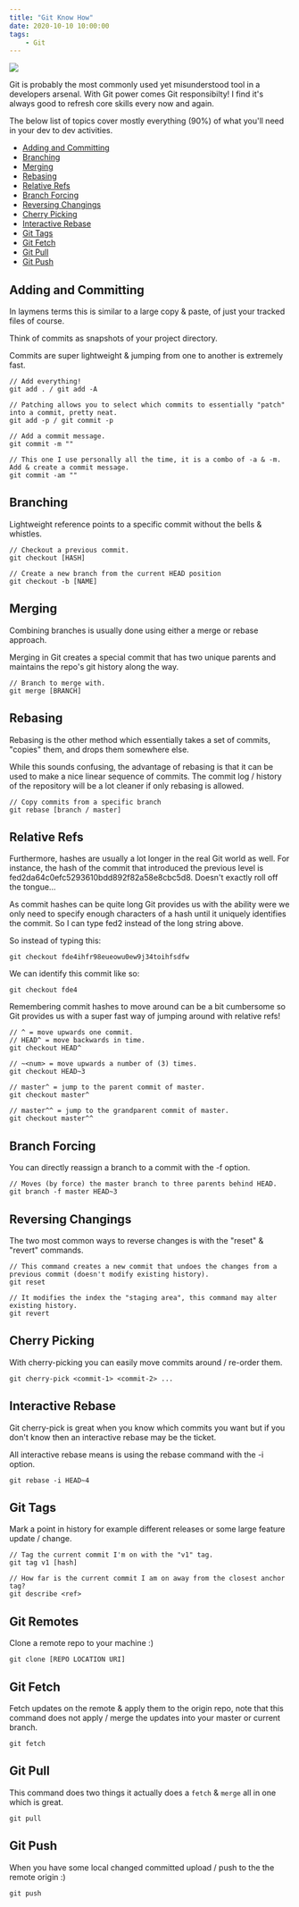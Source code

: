 ```yaml
---
title: "Git Know How"
date: 2020-10-10 10:00:00
tags:
    - Git
---
```


![](https://upload.wikimedia.org/wikipedia/commons/thumb/e/e0/Git-logo.svg/800px-Git-logo.svg.png)

Git is probably the most commonly used yet misunderstood tool in a developers arsenal. With Git power comes Git responsibilty! I find it's always good to refresh core skills every now and again.

The below list of topics cover mostly everything (90%) of what you'll need in your dev to dev activities.

- [Adding and Committing](/#Adding-and-Committing)
- [Branching](/#Branching)
- [Merging](/#Merging)
- [Rebasing](/#Rebasing)
- [Relative Refs](/#Relative-Refs)
- [Branch Forcing](/#Branch-Forcing)
- [Reversing Changings](/#Reversing-Changings)
- [Cherry Picking](/#Cherry-Picking)
- [Interactive Rebase](/#Interactive-Rebase)
- [Git Tags](/#Git-Tags)
- [Git Fetch](/#Git-Fetch)
- [Git Pull](/#Git-Pull)
- [Git Push](/#Git-Push)

## Adding and Committing

In laymens terms this is similar to a large copy & paste, of just your tracked files of course.

Think of commits as snapshots of your project directory.

Commits are super lightweight & jumping from one to another is extremely fast.

```
// Add everything!
git add . / git add -A

// Patching allows you to select which commits to essentially "patch" into a commit, pretty neat.
git add -p / git commit -p

// Add a commit message.
git commit -m ""

// This one I use personally all the time, it is a combo of -a & -m. Add & create a commit message.
git commit -am ""
```


## Branching

Lightweight reference points to a specific commit without the bells & whistles.

```
// Checkout a previous commit.
git checkout [HASH]

// Create a new branch from the current HEAD position
git checkout -b [NAME]
```

## Merging

Combining branches is usually done using either a merge or rebase approach.

Merging in Git creates a special commit that has two unique parents and maintains the repo's git history along the way.

```
// Branch to merge with.
git merge [BRANCH]
```

## Rebasing

Rebasing is the other method which essentially takes a set of commits, "copies" them, and drops them somewhere else.

While this sounds confusing, the advantage of rebasing is that it can be used to make a nice linear sequence of commits. The commit log / history of the repository will be a lot cleaner if only rebasing is allowed.

```
// Copy commits from a specific branch
git rebase [branch / master]
```

## Relative Refs

Furthermore, hashes are usually a lot longer in the real Git world as well. For instance, the hash of the commit that introduced the previous level is fed2da64c0efc5293610bdd892f82a58e8cbc5d8. Doesn't exactly roll off the tongue...

As commit hashes can be quite long Git provides us with the ability were we only need to specify enough characters of a hash until it uniquely identifies the commit. So I can type fed2 instead of the long string above.

So instead of typing this:

```
git checkout fde4ihfr98eueowu0ew9j34toihfsdfw
```

We can identify this commit like so:

```
git checkout fde4
```

Remembering commit hashes to move around can be a bit cumbersome so Git provides us with a super fast way of jumping around with relative refs!

```
// ^ = move upwards one commit.
// HEAD^ = move backwards in time.
git checkout HEAD^

// ~<num> = move upwards a number of (3) times.
git checkout HEAD~3

// master^ = jump to the parent commit of master.
git checkout master^

// master^^ = jump to the grandparent commit of master.
git checkout master^^
```

## Branch Forcing

You can directly reassign a branch to a commit with the -f option.

```
// Moves (by force) the master branch to three parents behind HEAD.
git branch -f master HEAD~3
```

## Reversing Changings

The two most common ways to reverse changes is with the "reset" & "revert" commands.

```
// This command creates a new commit that undoes the changes from a previous commit (doesn't modify existing history).
git reset

// It modifies the index the "staging area", this command may alter existing history.
git revert
```

## Cherry Picking

With cherry-picking you can easily move commits around / re-order them.

```
git cherry-pick <commit-1> <commit-2> ...
```

## Interactive Rebase

Git cherry-pick is great when you know which commits you want but if you don't know then an interactive rebase may be the ticket.

All interactive rebase means is using the rebase command with the -i option.

```
git rebase -i HEAD~4
```

## Git Tags

Mark a point in history for example different releases or some large feature update / change.

```
// Tag the current commit I'm on with the "v1" tag.
git tag v1 [hash]

// How far is the current commit I am on away from the closest anchor tag?
git describe <ref>
```

## Git Remotes

Clone a remote repo to your machine :)

```
git clone [REPO LOCATION URI]
```

## Git Fetch

Fetch updates on the remote & apply them to the origin repo, note that this command does not apply / merge the updates into your master or current branch.

```
git fetch
```

## Git Pull

This command does two things it actually does a `fetch` & `merge` all in one which is great.

```
git pull
```

## Git Push

When you have some local changed committed upload / push to the the remote origin :)

```
git push
```